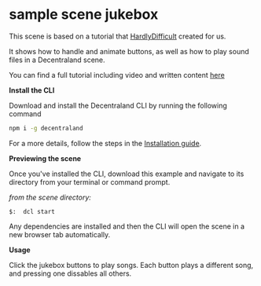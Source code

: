 # sample scene jukebox

This scene is based on a tutorial that [HardlyDifficult](https://github.com/hardlydifficult) created for us.

It shows how to handle and animate buttons, as well as how to play sound files in a Decentraland scene.

You can find a full tutorial including video and written content [here](https://steemit.com/tutorial/@hardlydifficult/decentraland-tutorial-creating-a-music-jukebox)


**Install the CLI**

Download and install the Decentraland CLI by running the following command

```bash
npm i -g decentraland
```

For a more details, follow the steps in the [Installation guide](https://docs.decentraland.org/documentation/installation-guide/).


**Previewing the scene**


Once you've installed the CLI, download this example and navigate to its directory from your terminal or command prompt.

_from the scene directory:_

```
$:  dcl start
```

Any dependencies are installed and then the CLI will open the scene in a new browser tab automatically.

**Usage**

Click the jukebox buttons to play songs. Each button plays a different song, and pressing one dissables all others.